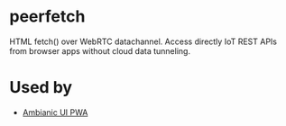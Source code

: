 # peerfetch
HTML fetch() over WebRTC datachannel. Access directly IoT REST APIs from browser apps without cloud data tunneling.

# Used by

- [Ambianic UI PWA](https://github.com/ambianic/ambianic-ui)
